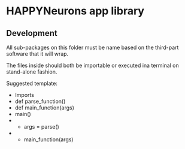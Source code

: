 # HAPPYNeurons app library

## Development

All sub-packages on this folder must be name based on the third-part software that it will wrap.

The files inside should both be importable or executed ina terminal on stand-alone fashion.

Suggested template:

* Imports
* def parse_function()
* def main_function(args)
* main()
* * args = parse()
* * main_function(args)
